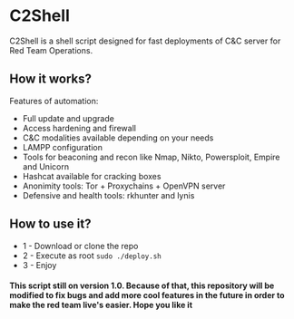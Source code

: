# C2Shell
C2Shell is a shell script designed for fast deployments of C&amp;C server for Red Team Operations.

## How it works?
Features of automation:
* Full update and upgrade
* Access hardening and firewall
* C&C modalities available depending on your needs
* LAMPP configuration
* Tools for beaconing and recon like Nmap, Nikto, Powersploit, Empire and Unicorn
* Hashcat available for cracking boxes
* Anonimity tools: Tor + Proxychains + OpenVPN server
* Defensive and health tools: rkhunter and lynis

## How to use it?
* 1 - Download or clone the repo
* 2 - Execute as root `sudo ./deploy.sh`
* 3 - Enjoy

#### This script still on version 1.0. Because of that, this repository will be modified to fix bugs and add more cool features in the future in order to make the red team live's easier. Hope you like it
